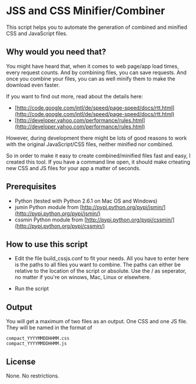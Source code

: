 JSS and CSS Minifier/Combiner
=============================

This script helps you to automate the generation of combined and minified
CSS and JavaScript files.

Why would you need that?
------------------------

You might have heard that, when it comes to web page/app load times, every
request counts. And by combining files, you can save requests. And once you
combine your files, you can as well minify them to make the download even faster.

If you want to find out more, read about the details here:

* [http://code.google.com/intl/de/speed/page-speed/docs/rtt.html](http://code.google.com/intl/de/speed/page-speed/docs/rtt.html)
* [http://developer.yahoo.com/performance/rules.html](http://developer.yahoo.com/performance/rules.html)

However, during development there might be lots of good reasons to work with the
original JavaScript/CSS files, neither minified nor combined.

So in order to make it easy to create combined/minified files fast and easy, I
created this tool. If you have a command line open, it should make crteating new CSS
and JS files for your app a matter of seconds.


Prerequisites
-------------

* Python (tested with Python 2.6.1 on Mac OS and Windows)
* jsmin Python module from [http://pypi.python.org/pypi/jsmin/](http://pypi.python.org/pypi/jsmin/)
* cssmin Python module from [http://pypi.python.org/pypi/cssmin/](http://pypi.python.org/pypi/cssmin/)


How to use this script
----------------------

* Edit the file build_cssjs.conf to fit your needs. All you have to enter here 
  is the paths to all files you want to combine. The paths can either be
  relative to the location of the script or absolute. Use the / as seperator, no
  matter if you're on winows, Mac, Linux or elsewhere.

* Run the script

Output
------

You will get a maximum of two files as an output. One CSS and one JS file. They will
be named in the format of 

	compact_YYYYMMDDHHMM.css
	compact_YYYYMMDDHHMM.js


License
-------

None. No restrictions.
